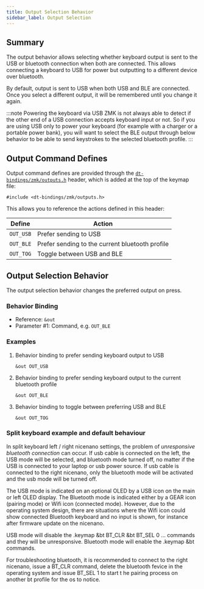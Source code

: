 ```yaml
---
title: Output Selection Behavior
sidebar_label: Output Selection
---
```


## Summary

The output behavior allows selecting whether keyboard output is sent to the
USB or bluetooth connection when both are connected. This allows connecting a
keyboard to USB for power but outputting to a different device over bluetooth.

By default, output is sent to USB when both USB and BLE are connected.
Once you select a different output, it will be remembered until you change it again.

:::note Powering the keyboard via USB
ZMK is not always able to detect if the other end of a USB connection accepts keyboard input or not.
So if you are using USB only to power your keyboard (for example with a charger or a portable power bank), you will want
to select the BLE output through below behavior to be able to send keystrokes to the selected bluetooth profile.
:::

## Output Command Defines

Output command defines are provided through the [`dt-bindings/zmk/outputs.h`](https://github.com/zmkfirmware/zmk/blob/main/app/include/dt-bindings/zmk/outputs.h)
header, which is added at the top of the keymap file:

```
#include <dt-bindings/zmk/outputs.h>
```

This allows you to reference the actions defined in this header:

| Define    | Action                                          |
| --------- | ----------------------------------------------- |
| `OUT_USB` | Prefer sending to USB                           |
| `OUT_BLE` | Prefer sending to the current bluetooth profile |
| `OUT_TOG` | Toggle between USB and BLE                      |

## Output Selection Behavior

The output selection behavior changes the preferred output on press.

### Behavior Binding

- Reference: `&out`
- Parameter #1: Command, e.g. `OUT_BLE`

### Examples

1. Behavior binding to prefer sending keyboard output to USB

   ```
   &out OUT_USB
   ```

1. Behavior binding to prefer sending keyboard output to the current bluetooth profile

   ```
   &out OUT_BLE
   ```

1. Behavior binding to toggle between preferring USB and BLE

   ```
   &out OUT_TOG
   ```
   
### Split keyboard example and default behaviour

In split keyboard left / right nicenano settings, the problem of *unresponsive bluetooth connection* can occur. If usb cable is connected on the left, the USB mode will be selected, and bluetooth mode turned off, no matter if the USB is connected to your laptop or usb power source. 
If usb cable is connected to the right nicenano, only the bluetooth mode will be activated and the usb mode will be turned off.

The USB mode is indicated on an optional OLED by a USB icon on the main or left OLED display.
The Bluetooth mode is indicated either by a GEAR icon (pairing mode) or Wifi icon (connected mode).
However, due to the operating system design, there are situations where the Wifi icon could show connected Bluetooth keyboard and no input is shown, for instance after firmware update on the nicenano.

USB mode will disable the .keymap &bt BT_CLR &bt BT_SEL 0 ... commands and they will be unresponsive.
Bluetooth mode will enable the .keymap &bt commands.

For troubleshooting bluetooth, it is recommended to connect to the right nicenano, issue a BT_CLR command, delete the bluetooth fevice in the operating system and issue BT_SEL 1 to start t he pairing process on another bt profile for the os to notice.

